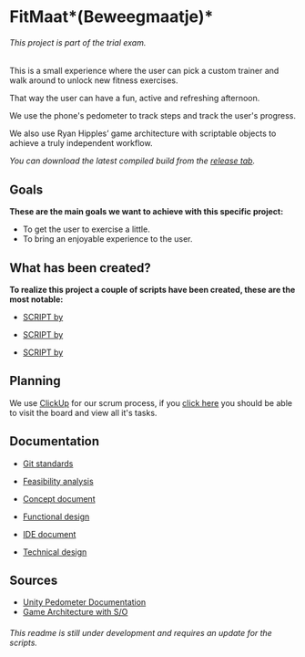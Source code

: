 # FitMaat*(Beweegmaatje)*

###### *This project is part of the trial exam.*

This is a small experience where the user can pick a custom trainer and walk around to unlock new fitness exercises. 

That way the user can have a fun, active and refreshing afternoon.



We use the phone's pedometer to track steps and track the user's progress.

We also use Ryan Hipples’ game architecture with scriptable objects to achieve a truly independent workflow.



*You can download the latest compiled build from the [release tab](https://github.com/AlexJanson/Beweegmaatje/releases).*



## Goals

**These are the main goals we want to achieve with this specific project:**

- To get the user to exercise a little.
- To bring an enjoyable experience to the user.



## What has been created?

**To realize this project a couple of scripts have been created, these are the most notable:**

- [SCRIPT by]()

- [SCRIPT by]()

- [SCRIPT by]()

  

## Planning

We use [ClickUp](https://share.clickup.com/tl/h/4eh0u-8/a4546abcbb9f1e4) for our scrum process, if you [click here](https://share.clickup.com/tl/h/4eh0u-8/a4546abcbb9f1e4) you should be able to visit the board and view all it's tasks.



## Documentation

- [Git standards](https://mediacollegeamsterdam.sharepoint.com/:w:/r/teams/ExamenGAGD2020-2021-Team07/Gedeelde%20documenten/Team%2007/Proef%20Proeve%20Documenten/Git%20standards.docx?d=w5daea323a86842f69d54854e350a22cb&csf=1&web=1&e=3UZOdN)

- [Feasibility analysis](https://mediacollegeamsterdam.sharepoint.com/:w:/r/teams/ExamenGAGD2020-2021-Team07/Gedeelde%20documenten/Team%2007/Proef%20Proeve%20Documenten/Haalbaarheidsanalyse.docx?d=w465ef2e580994e209f8c336c709d3b47&csf=1&web=1&e=pJKOyj)

- [Concept document](https://mediacollegeamsterdam.sharepoint.com/:w:/r/teams/ExamenGAGD2020-2021-Team07/Gedeelde%20documenten/Team%2007/Proef%20Proeve%20Documenten/Final%20Concept%20Document.docx?d=wa43a9d9de4ea4dbcbf25129e6e4ac6b6&csf=1&web=1&e=s9mh49)

- [Functional design](https://mediacollegeamsterdam.sharepoint.com/:w:/r/teams/ExamenGAGD2020-2021-Team07/Gedeelde%20documenten/Team%2007/Proef%20Proeve%20Documenten/Functional%20design.docx?d=w400cf6fadfae43dfa23b437434f9c651&csf=1&web=1&e=nEucHj)

- [IDE document](https://mediacollegeamsterdam.sharepoint.com/:w:/r/teams/ExamenGAGD2020-2021-Team07/Gedeelde%20documenten/Team%2007/Proef%20Proeve%20Documenten/IDE%20document.docx?d=w788bf67a6ee64478bcb0f1d903fd2649&csf=1&web=1&e=IN7OQL)

- [Technical design](https://mediacollegeamsterdam.sharepoint.com/:w:/r/teams/ExamenGAGD2020-2021-Team07/Gedeelde%20documenten/Team%2007/Proef%20Proeve%20Documenten/Technisch%20design.docx?d=wcf21c34e40c44b6d9eef0329009c9543&csf=1&web=1&e=Y2yzPX)

  

## Sources

- [Unity Pedometer Documentation](https://docs.unity3d.com/Packages/com.unity.inputsystem@1.0/api/UnityEngine.InputSystem.StepCounter.html)
- [Game Architecture with S/O](https://www.youtube.com/watch?v=raQ3iHhE_Kk&ab_channel=Unity)



###### *This readme is still under development and requires an update for the scripts.*